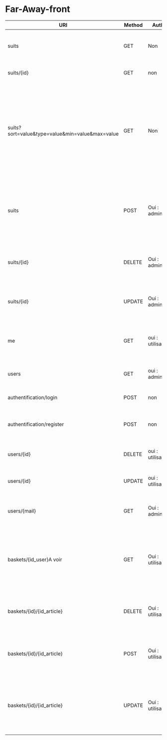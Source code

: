 # Far-Away-front

| **URI** | **Method** | **Auth?** | **Action** |
| --- | --- | --- | --- |
| suits | GET | Non | READ ALL : retourne tous les scaphandres de la db. |
| suits/{id} | GET | non | READ ONE : retourne un scaphandre |
| suits?sort=value&amp;type=value&amp;min=value&amp;max=value | GET | Non | READ ALL : retourne tous les scaphandres triés par prix croissant ou décroissant ou par type ou par prix minimum, maximum ou encore plusieurs en même temps. |
| suits | POST | Oui : admin | CREATE ONE : ajoute un scaphandre dans la db avec les données passées dans la requête. |
| suits/{id} | DELETE | Oui : admin | DELETE ONE : supprime un scaphandre donné dans la db. |
| suits/{id} | UPDATE | Oui : admin | UPDATE ONE : modifie un scaphandre donné dans la db. |
| me | GET | oui : utilisateur | READ ONE : retourne les informations de la session utilisateur |
| users | GET | oui : admin | READ ALL : retourne tous les utilisateurs |
| authentification/login | POST | non | LOGIN : connecte un utilisateur. |
| authentification/register | POST | non | CREATE ONE : enregistre un nouvel utilisateur |
| users/{id} | DELETE | oui : utilisateur | DELETE ONE : supprime un utilisateur |
| users/{id} | UPDATE | oui : utilisateur | UPDATE ONE : modifie un utilisateur |
| users/{mail} | GET | Oui : admin | READ ONE : retourne un utilisateur en fonction de son mail. |
| baskets/{id\_user}A voir | GET | Oui : utilisateur | READ SEVERAL : retourne les paniers en fonction de l&#39;id de l&#39;utilisateur à qui appartient le panier |
| baskets/{id}/{id\_article} | DELETE | Oui : utilisateur | DELETE ONE : permet de supprimer un article du panier choisi |
| baskets/{id}/{id\_article} | POST | Oui : utilisateur | CREATE ONE : permet de rajouter un article dans le panier choisi |
| baskets/{id}/{id\_article} | UPDATE | Oui : utilisateur | UPDATE ONE : permet de modifier la quantité d&#39;un article donné dans le panier choisi |